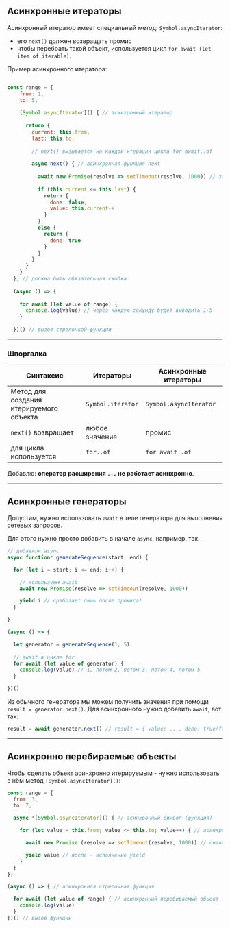 ## Асинхронные итераторы

Асинхронный итератор имеет специальный метод: `Symbol.asyncIterator`:

* его `next()` должен возвращать промис
* чтобы перебрать такой объект, используется цикл `for await (let item of iterable)`.

Пример асинхронного итератора:

```javascript

const range = {
    from: 1,
    to: 5,
  
    [Symbol.asyncIterator]() { // асинхронный итератор
  
      return {
        current: this.from,
        last: this.to,
  
        // next() вызывается на каждой итерации цикла for await..of
  
        async next() { // асинхронная функция next
  
          await new Promise(resolve => setTimeout(resolve, 1000)) // задержка в одну секунду
  
          if (this.current <= this.last) {
            return {
              done: false,
              value: this.current++
            }
          } 
          else {
            return {
              done: true
            }
          }
        }
      }
    }
  }; // должна быть обязательная скобка
  
  (async () => {
  
    for await (let value of range) {
      console.log(value) // через каждую секунду будет выводить 1-5
    }
  
  })() // вызов стрелочкой функции
```
***
### Шпоргалка

 Синтаксис | Итераторы | Асинхронные итераторы 
 -|-|-
Метод для создания итерируемого объекта | `Symbol.iterator` | `Symbol.asyncIterator`
`next()` возвращает | любое значение |  промис
для цикла используется | `for..of` | `for await..of`

Добавлю: **оператор расширения `...` не работает асинхронно**.
***

## Асинхронные генераторы

Допустим, нужно использовать `await` в теле генератора для выполнения сетевых запросов.

Для этого нужно просто добавить в начале `async`, например, так:

```javascript
// добавили async 
async function* generateSequence(start, end) {

  for (let i = start; i <= end; i++) {

    // используем await
    await new Promise(resolve => setTimeout(resolve, 1000))

    yield i // сработает лишь после промиса!
  }

}

(async () => {

  let generator = generateSequence(1, 5)
  
  // await в цикле for
  for await (let value of generator) { 
    console.log(value) // 1, потом 2, потом 3, потом 4, потом 5
  }

})()
```

Из обычного генератора мы можем получить значения при помощи `result = generator.next()`. Для асинхронного нужно добавить `await`, вот так:

```javascript
result = await generator.next() // result = { value: ..., done: true/false }
```
***

## Асинхронно перебираемые объекты

Чтобы сделать объект асинхронно итерируемым - нужно использовать в нём метод `[Symbol.asyncIterator]()`:

```javascript
const range = {
  from: 3, 
  to: 7,

  async *[Symbol.asyncIterator]() { // асинхронный символ (функция)

    for (let value = this.from; value <= this.to; value++) { // асинхронный цикл

      await new Promise (resolve => setTimeout(resolve, 1000)) // сначала задержка в одну секунду

      yield value // после - исполнение yield 
    }
  }
};

(async () => { // асинхронная стрелочная функция 

  for await (let value of range) { // асинхронный перебираемый объект
    console.log(value)
  }
})() // вызов функции

```